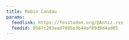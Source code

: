 ```yaml
---
title: Robin Candau
params:
  feedlink: https://fosstodon.org/@Antiz.rss
  feedid: 0567c203ead7085e3b44af89d8d4ad85
---
```


